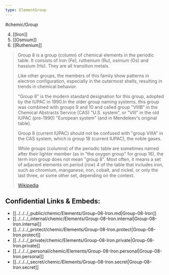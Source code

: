 ```yaml
---
type: ElementGroup
---
```

#chemic/Group 

4) [[Iron]]
5) [[Osmium]]
6) [[Ruthenium]]


> Group 8 is a group (column) of chemical elements in the periodic table. It  consists of iron (Fe), ruthenium (Ru), osmium (Os) and hassium (Hs). They are all transition metals.
>
> Like other groups, the members of this family show patterns in electron configuration, especially in the outermost shells, resulting in trends in chemical behavior.
>
> "Group 8" is the modern standard designation for this group, adopted by the IUPAC in 1990.In the older group naming systems, this group was combined with groups 9 and 10 and called group "VIIIB" in the Chemical Abstracts Service (CAS) "U.S. system", or "VIII" in the old IUPAC (pre-1990) "European system" (and in Mendeleev's original table).
>
> Group 8 (current IUPAC) should not be confused with "group VIIIA" in the CAS system, which is group 18 (current IUPAC), the noble gases.
>
> While groups (columns) of the periodic table are sometimes named after their lighter member (as in "the oxygen group" for group 16), the term iron group does not mean "group 8".  Most often, it means a set of adjacent elements on period (row) 4 of the table that includes iron, such as chromium, manganese, iron, cobalt, and nickel, or only the last three, or some other set, depending on the context.
>
> [Wikipedia](https://en.wikipedia.org/wiki/Group%208%20element)



## Confidential Links & Embeds: 
- [[../../../_public/chemic/Elements/Group-08-Iron.md|Group-08-Iron]] 
- [[../../../_internal/chemic/Elements/Group-08-Iron.internal|Group-08-Iron.internal]] 
- [[../../../_protect/chemic/Elements/Group-08-Iron.protect|Group-08-Iron.protect]] 
- [[../../../_private/chemic/Elements/Group-08-Iron.private|Group-08-Iron.private]] 
- [[../../../_personal/chemic/Elements/Group-08-Iron.personal|Group-08-Iron.personal]] 
- [[../../../_secret/chemic/Elements/Group-08-Iron.secret|Group-08-Iron.secret]] 
